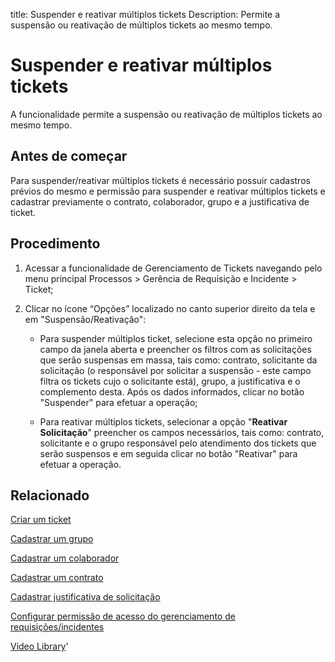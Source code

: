 title: Suspender e reativar múltiplos tickets
Description: Permite a suspensão ou reativação de múltiplos tickets ao mesmo tempo. 
# Suspender e reativar múltiplos tickets

A funcionalidade permite a suspensão ou reativação de múltiplos tickets ao mesmo tempo.

Antes de começar
----------------

Para suspender/reativar múltiplos tickets é necessário possuir cadastros prévios
do mesmo e permissão para suspender e reativar múltiplos tickets e cadastrar
previamente o contrato, colaborador, grupo e a justificativa de ticket.

Procedimento
------------

1.  Acessar a funcionalidade de Gerenciamento de Tickets navegando pelo menu
    principal Processos \> Gerência de Requisição e Incidente \> Ticket;

2.  Clicar no ícone “Opções” localizado no canto superior direito da tela e em
    "Suspensão/Reativação":

    -   Para suspender múltiplos ticket, selecione esta opção no primeiro campo
        da janela aberta e preencher os filtros com as solicitações que serão
        suspensas em massa, tais como: contrato, solicitante da solicitação (o
        responsável por solicitar a suspensão - este campo filtra os tickets
        cujo o solicitante está), grupo, a justificativa e o complemento desta.
        Após os dados informados, clicar no botão "Suspender" para efetuar a
        operação;

    -   Para reativar múltiplos tickets, selecionar a opção "**Reativar
        Solicitação**" preencher os campos necessários, tais como: contrato,
        solicitante e o grupo responsável pelo atendimento dos tickets que serão
        suspensos e em seguida clicar no botão "Reativar" para efetuar a
        operação.

Relacionado
-----------

[Criar um ticket](/pt-br/citsmart-platform-9/processes/tickets/use/create-ticket.html)

[Cadastrar um grupo](/pt-br/citsmart-platform-9/initial-settings/access-settings/user/register-groups.html)

[Cadastrar um colaborador](/pt-br/citsmart-platform-9/initial-settings/access-settings/user/register-employee.html)

[Cadastrar um contrato](/pt-br/citsmart-platform-9/additional-features/contract-management/use/register-contract.html)

[Cadastrar justificativa de solicitação](/pt-br/citsmart-platform-9/processes/portfolio-and-catalog/configuration/register-request-justification.html)

[Configurar permissão de acesso do gerenciamento de requisições/incidentes](/pt-br/citsmart-platform-9/processes/tickets/configuration/access-ticket-management.html)

<i class='fa fa-youtube-play  fa-2x' style='color:#97ce17;vertical-align: middle;'> </i> [Video Library](https://www.youtube.com/playlist?list=PLB5qK2uzf2ROn4Xs6UdH84Ujzta2iJ6Ei)'

<!-- !!! tip "About"

    <b>Product/Version:</b> CITSmart | 9.00 &nbsp;&nbsp;
    <b>Updated:</b>01/17/2021 – Larissa Lourenço
